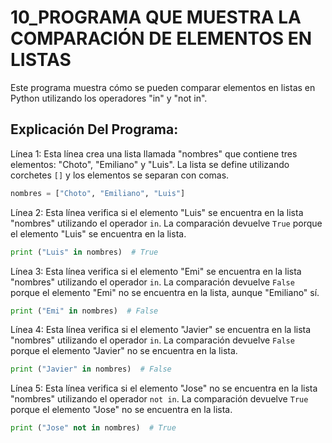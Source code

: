 # 10_PROGRAMA QUE MUESTRA LA COMPARACIÓN DE ELEMENTOS EN LISTAS
Este programa muestra cómo se pueden comparar elementos en listas en Python utilizando los operadores "in" y "not in".
## Explicación Del Programa: 
Línea 1: Esta línea crea una lista llamada "nombres" que contiene tres elementos: "Choto", "Emiliano" y "Luis". La lista se define utilizando corchetes `[]` y los elementos se separan 
con comas.

```python
nombres = ["Choto", "Emiliano", "Luis"]
```

Línea 2: Esta línea verifica si el elemento "Luis" se encuentra en la lista "nombres" utilizando el operador `in`. La comparación devuelve `True` porque el elemento "Luis" se encuentra en 
la lista.

```python
print ("Luis" in nombres)  # True
```

Línea 3: Esta línea verifica si el elemento "Emi" se encuentra en la lista "nombres" utilizando el operador `in`. La comparación devuelve `False` porque el elemento "Emi" no se encuentra 
en la  lista, aunque "Emiliano" sí.

```python
print ("Emi" in nombres)  # False
```

Línea 4: Esta línea verifica si el elemento "Javier" se encuentra en la lista "nombres" utilizando el operador `in`. La comparación devuelve `False` porque el elemento "Javier" no se 
encuentra en la lista.

```python
print ("Javier" in nombres)  # False
```

Línea 5: Esta línea verifica si el elemento "Jose" no se encuentra en la lista "nombres" utilizando el operador `not in`. La comparación devuelve `True` porque el elemento "Jose" no se 
encuentra en la lista.

```python
print ("Jose" not in nombres)  # True
```
